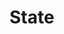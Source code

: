 ﻿<meta name="wikd:title" content="State">
<meta name="wikd:name" content="pipelines-state">
<meta name="wikd:order" content="4">
<meta name="wikd:icon" content="fas fa-plug">

# State